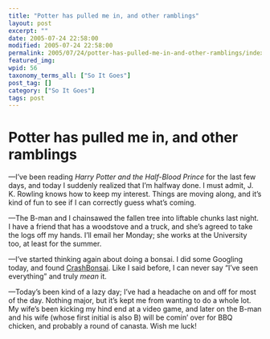 ```yaml
---
title: "Potter has pulled me in, and other ramblings"
layout: post
excerpt: ""
date: 2005-07-24 22:58:00
modified: 2005-07-24 22:58:00
permalink: 2005/07/24/potter-has-pulled-me-in-and-other-ramblings/index.html
featured_img: 
wpid: 56
taxonomy_terms_all: ["So It Goes"]
post_tag: []
category: ["So It Goes"]
tags: post
---
```


# Potter has pulled me in, and other ramblings

—I’ve been reading *Harry Potter and the Half-Blood Prince* for the last few days, and today I suddenly realized that I’m halfway done. I must admit, J. K. Rowling knows how to keep my interest. Things are moving along, and it’s kind of fun to see if I can correctly guess what’s coming.

—The B-man and I chainsawed the fallen tree into liftable chunks last night. I have a friend that has a woodstove and a truck, and she’s agreed to take the logs off my hands. I’ll email her Monday; she works at the University too, at least for the summer.

—I’ve started thinking again about doing a bonsai. I did some Googling today, and found [CrashBonsai](http://www.crashbonsai.com/). Like I said before, I can never say “I’ve seen everything” and truly *mean* it.

—Today’s been kind of a lazy day; I’ve had a headache on and off for most of the day. Nothing major, but it’s kept me from wanting to do a whole lot. My wife’s been kicking my hind end at a video game, and later on the B-man and his wife (whose first initial is also B) will be comin’ over for BBQ chicken, and probably a round of canasta. Wish me luck!